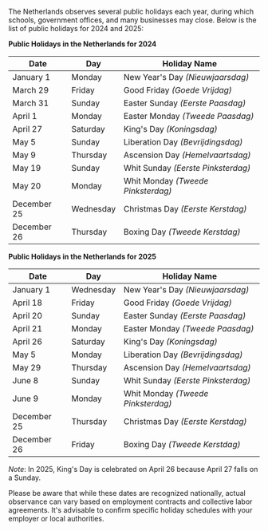 The Netherlands observes several public holidays each year, during which schools, government offices, and many businesses may close. Below is the list of public holidays for 2024 and 2025:

**Public Holidays in the Netherlands for 2024**

| Date           | Day           | Holiday Name                          |
|----------------|---------------|---------------------------------------|
| January 1      | Monday        | New Year's Day *(Nieuwjaarsdag)*      |
| March 29       | Friday        | Good Friday *(Goede Vrijdag)*         |
| March 31       | Sunday        | Easter Sunday *(Eerste Paasdag)*      |
| April 1        | Monday        | Easter Monday *(Tweede Paasdag)*      |
| April 27       | Saturday      | King's Day *(Koningsdag)*             |
| May 5          | Sunday        | Liberation Day *(Bevrijdingsdag)*     |
| May 9          | Thursday      | Ascension Day *(Hemelvaartsdag)*      |
| May 19         | Sunday        | Whit Sunday *(Eerste Pinksterdag)*    |
| May 20         | Monday        | Whit Monday *(Tweede Pinksterdag)*    |
| December 25    | Wednesday     | Christmas Day *(Eerste Kerstdag)*     |
| December 26    | Thursday      | Boxing Day *(Tweede Kerstdag)*        |

**Public Holidays in the Netherlands  for 2025**

| Date           | Day           | Holiday Name                          |
|----------------|---------------|---------------------------------------|
| January 1      | Wednesday     | New Year's Day *(Nieuwjaarsdag)*      |
| April 18       | Friday        | Good Friday *(Goede Vrijdag)*         |
| April 20       | Sunday        | Easter Sunday *(Eerste Paasdag)*      |
| April 21       | Monday        | Easter Monday *(Tweede Paasdag)*      |
| April 26       | Saturday      | King's Day *(Koningsdag)*             |
| May 5          | Monday        | Liberation Day *(Bevrijdingsdag)*     |
| May 29         | Thursday      | Ascension Day *(Hemelvaartsdag)*      |
| June 8         | Sunday        | Whit Sunday *(Eerste Pinksterdag)*    |
| June 9         | Monday        | Whit Monday *(Tweede Pinksterdag)*    |
| December 25    | Thursday      | Christmas Day *(Eerste Kerstdag)*     |
| December 26    | Friday        | Boxing Day *(Tweede Kerstdag)*        |

*Note*: In 2025, King's Day is celebrated on April 26 because April 27 falls on a Sunday. 

Please be aware that while these dates are recognized nationally, actual observance can vary based on employment contracts and collective labor agreements. It's advisable to confirm specific holiday schedules with your employer or local authorities. 